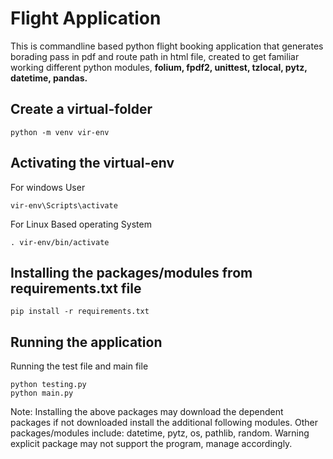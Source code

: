 # Flight Application
This is commandline based python flight booking application that generates borading pass in pdf and route path in html file, created to get familiar working different python modules, **folium, fpdf2, unittest, tzlocal, pytz, datetime, pandas.**


## Create a virtual-folder
```
python -m venv vir-env
```

## Activating the virtual-env
For windows User
```
vir-env\Scripts\activate
```
For Linux Based operating System
```
. vir-env/bin/activate
```


## Installing the packages/modules from requirements.txt file
```
pip install -r requirements.txt
```
           
## Running the application

Running the test file and main file
```
python testing.py
python main.py
```

Note: Installing the above packages may download the dependent packages if not downloaded install the additional following modules.
      Other packages/modules include: datetime, pytz, os, pathlib, random.
      Warning explicit package may not support the program, manage accordingly.
           

